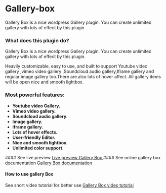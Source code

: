 # Gallery-box
Gallery Box is a nice wordpress Gallery plugin. You can create unlimited gallery with lots of effect by this plugin


### What does this plugin do?

 Gallery Box is a nice wordpress Gallery plugin. You can create unlimited gallery with lots of effect by this plugin.

Heavily customizable, easy to use, and built to support Youtube video gallery ,vimeo video gallery ,Soundcloud audio gallery,Iframe gallery and regular image gallery too.There are also lots of hover affect. All gallery items will be open nice and smooth lightbox.

### Most powerful features: 
<ul>
								<li><strong>Youtube video Gallery.</strong></li>
								<li><strong>Vimeo video gallery.</strong></li>
								<li><strong>Soundcloud audio gallery.</strong></li>
								<li><strong>Image gallery.</strong></li>
								<li><strong>iframe gallery. </strong></li>
								<li><strong>Lots of hover effects.		</strong></li>
								<li><strong>User-friendly Editor.</strong></li>
								<li><strong>Nice and smooth lightbox.</strong></li>
								<li><strong>Unlimited color support.</strong></li>
							</ul>
#### See live preview 
<a href="http://themeforest.digitalkroy.com/gallery-box/" target="_blank">Live preview Gallery Box </a>
#### See online gallery box documentation 
<a href="http://digitalkroy.com/doc/">Gallery Box documentation</a>

#### How to use gallery Box
See short video tutorial for better use
<a href="https://www.youtube.com/watch?v=4iiglauY6xw&feature=youtu.be">Gallery Box video tutorial</a>


